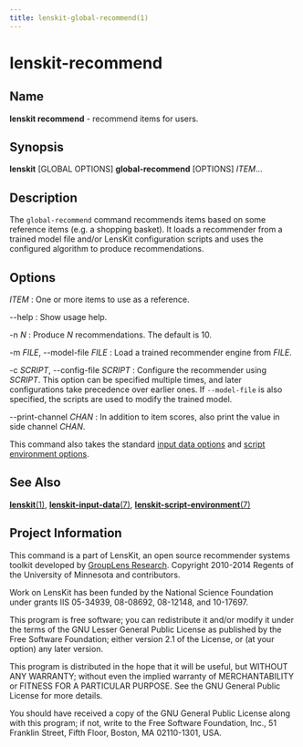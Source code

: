 ```yaml
---
title: lenskit-global-recommend(1)
---
```


lenskit-recommend
=================

Name
----

**lenskit recommend** - recommend items for users.

Synopsis
--------

**lenskit** [GLOBAL OPTIONS] **global-recommend** [OPTIONS] *ITEM*...

Description
-----------

The `global-recommend` command recommends items based on some reference
items (e.g. a shopping basket). It loads a recommender from a trained
model file and/or LensKit configuration scripts and uses the configured
algorithm to produce recommendations.

Options
-------

*ITEM*
:   One or more items to use as a reference.

--help
:   Show usage help.

-n *N*
:   Produce *N* recommendations. The default is 10.

-m *FILE*, --model-file *FILE*
:   Load a trained recommender engine from *FILE*.

-c *SCRIPT*, --config-file *SCRIPT*
:   Configure the recommender using *SCRIPT*. This option can be
    specified multiple times, and later configurations take precedence
    over earlier ones. If `--model-file` is also specified, the scripts
    are used to modify the trained model.

--print-channel *CHAN*
:   In addition to item scores, also print the value in side channel
    *CHAN*.

This command also takes the standard [input data
options](lenskit-input-data.7.html) and [script environment
options](lenskit-script-environment.7.html).

See Also
--------

[**lenskit**(1)](lenskit.1.html),
[**lenskit-input-data**(7)](lenskit-input-data.7.html),
[**lenskit-script-environment**(7)](lenskit-script-environment.7.html)

Project Information
-------------------

This command is a part of LensKit, an open source recommender systems
toolkit developed by [GroupLens Research](http://grouplens.org).
Copyright 2010-2014 Regents of the University of Minnesota and
contributors.

Work on LensKit has been funded by the National Science Foundation under
grants IIS 05-34939, 08-08692, 08-12148, and 10-17697.

This program is free software; you can redistribute it and/or modify it
under the terms of the GNU Lesser General Public License as published by
the Free Software Foundation; either version 2.1 of the License, or (at
your option) any later version.

This program is distributed in the hope that it will be useful, but
WITHOUT ANY WARRANTY; without even the implied warranty of
MERCHANTABILITY or FITNESS FOR A PARTICULAR PURPOSE. See the GNU General
Public License for more details.

You should have received a copy of the GNU General Public License along
with this program; if not, write to the Free Software Foundation, Inc.,
51 Franklin Street, Fifth Floor, Boston, MA 02110-1301, USA.

